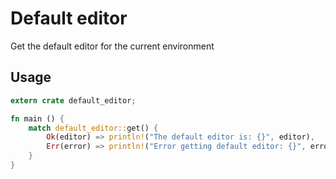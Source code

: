 # Default editor

Get the default editor for the current environment

## Usage

```rust
extern crate default_editor;

fn main () {
    match default_editor::get() {
        Ok(editor) => println!("The default editor is: {}", editor),
        Err(error) => println!("Error getting default editor: {}", error),
    }
}

```
